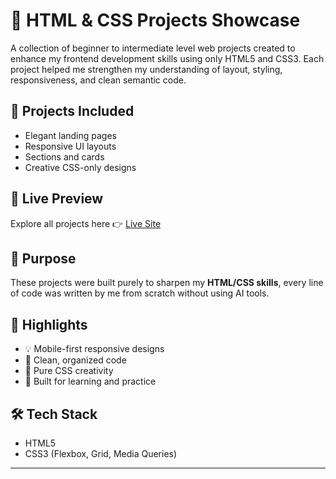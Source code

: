 # 🌟 HTML & CSS Projects Showcase

A collection of beginner to intermediate level web projects created to enhance my frontend development skills using only HTML5 and CSS3. Each project helped me strengthen my understanding of layout, styling, responsiveness, and clean semantic code.


## 📁 Projects Included

- Elegant landing pages  
- Responsive UI layouts  
- Sections and cards
- Creative CSS-only designs

## 🔗 Live Preview

Explore all projects here 👉 [Live Site](https://ritikajaiswal02.github.io/HTML5-CSS3-Projects/)

## 🎯 Purpose

These projects were built purely to sharpen my **HTML/CSS skills**, every line of code was written by me from scratch without using AI tools.

## 📌 Highlights

- 💡 Mobile-first responsive designs  
- 💅 Clean, organized code  
- 🎨 Pure CSS creativity  
- 🧪 Built for learning and practice  

## 🛠️ Tech Stack

- HTML5  
- CSS3 (Flexbox, Grid, Media Queries)


---
